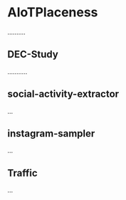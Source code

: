 # AIoTPlaceness

..........

## DEC-Study

...........

## social-activity-extractor

...

## instagram-sampler

...

## Traffic

...
